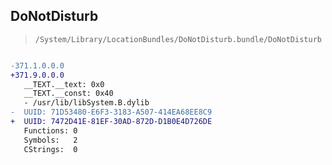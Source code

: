 ## DoNotDisturb

> `/System/Library/LocationBundles/DoNotDisturb.bundle/DoNotDisturb`

```diff

-371.1.0.0.0
+371.9.0.0.0
   __TEXT.__text: 0x0
   __TEXT.__const: 0x40
   - /usr/lib/libSystem.B.dylib
-  UUID: 71D53480-E6F3-3183-A507-414EA68EE8C9
+  UUID: 7472D41E-81EF-30AD-872D-D1B0E4D726DE
   Functions: 0
   Symbols:   2
   CStrings:  0

```
